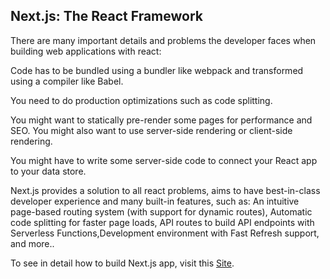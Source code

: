 ## Next.js: The React Framework


There are many important details and problems the developer faces when building web applications with react:

Code has to be bundled using a bundler like webpack and transformed using a compiler like Babel.

You need to do production optimizations such as code splitting.

You might want to statically pre-render some pages for performance and SEO. You might also want to use server-side rendering or client-side rendering.

You might have to write some server-side code to connect your React app to your data store.


Next.js provides a solution to all react problems, aims to have best-in-class developer experience and many built-in features, such as:
An intuitive page-based routing system (with support for dynamic routes), Automatic code splitting for faster page loads, API routes to build API endpoints with Serverless Functions,Development environment with Fast Refresh support, and more..

To see in detail how to build Next.js app, visit this [Site](https://nextjs.org/learn/basics/create-nextjs-app).
